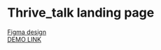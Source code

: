 # Thrive_talk landing page
[Figma design](https://www.figma.com/file/aHd2rHMrnzDXhowLuIQjIyVQ/ThriveTalk-Landing-Page?node-id=0%3A1)<br>
[DEMO LINK](https://taraseman.github.io/Thrivetalk/)
